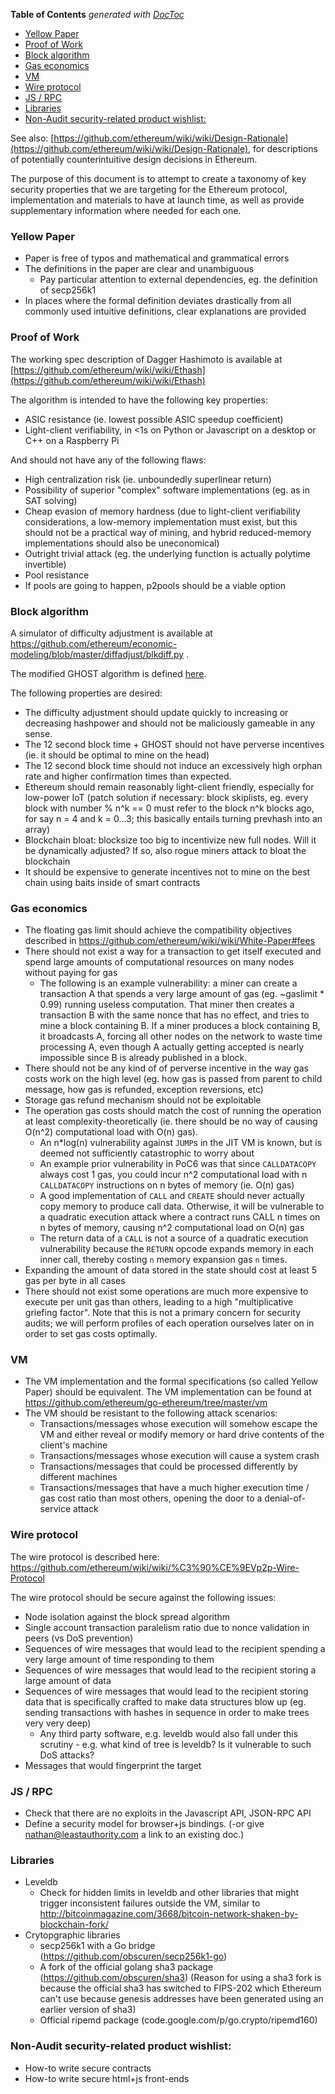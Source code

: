 <!-- START doctoc generated TOC please keep comment here to allow auto update -->
<!-- DON'T EDIT THIS SECTION, INSTEAD RE-RUN doctoc TO UPDATE -->
**Table of Contents**  *generated with [DocToc](https://github.com/thlorenz/doctoc)*

- [Yellow Paper](#yellow-paper)
- [Proof of Work](#proof-of-work)
- [Block algorithm](#block-algorithm)
- [Gas economics](#gas-economics)
- [VM](#vm)
- [Wire protocol](#wire-protocol)
- [JS / RPC](#js--rpc)
- [Libraries](#libraries)
- [Non-Audit security-related product wishlist:](#non-audit-security-related-product-wishlist)

<!-- END doctoc generated TOC please keep comment here to allow auto update -->

See also: [https://github.com/ethereum/wiki/wiki/Design-Rationale](https://github.com/ethereum/wiki/wiki/Design-Rationale), for descriptions of potentially counterintuitive design decisions in Ethereum.

The purpose of this document is to attempt to create a taxonomy of key security properties that we are targeting for the Ethereum protocol, implementation and materials to have at launch time, as well as provide supplementary information where needed for each one.

### Yellow Paper

* Paper is free of typos and mathematical and grammatical errors
* The definitions in the paper are clear and unambiguous
  * Pay particular attention to external dependencies, eg. the definition of secp256k1
* In places where the formal definition deviates drastically from all commonly used intuitive definitions, clear explanations are provided

### Proof of Work

The working spec description of Dagger Hashimoto is available at  [https://github.com/ethereum/wiki/wiki/Ethash](https://github.com/ethereum/wiki/wiki/Ethash)

The algorithm is intended to have the following key properties:

* ASIC resistance (ie. lowest possible ASIC speedup coefficient)
* Light-client verifiability, in <1s on Python or Javascript on a desktop or C++ on a Raspberry Pi

And should not have any of the following flaws:

* High centralization risk (ie. unboundedly superlinear return)
* Possibility of superior "complex" software implementations (eg. as in SAT solving)
* Cheap evasion of memory hardness (due to light-client verifiability considerations, a low-memory implementation must exist, but this should not be a practical way of mining, and hybrid reduced-memory implementations should also be uneconomical)
* Outright trivial attack (eg. the underlying function is actually polytime invertible)
* Pool resistance
* If pools are going to happen, p2pools should be a viable option

### Block algorithm

A simulator of difficulty adjustment is available at https://github.com/ethereum/economic-modeling/blob/master/diffadjust/blkdiff.py .

The modified GHOST algorithm is defined [here](https://github.com/ethereum/wiki/wiki/White-Paper#modified-ghost-implementation).

The following properties are desired:

* The difficulty adjustment should update quickly to increasing or decreasing hashpower and should not be maliciously gameable in any sense.
* The 12 second block time + GHOST should not have perverse incentives (ie. it should be optimal to mine on the head)
* The 12 second block time should not induce an excessively high orphan rate and higher confirmation times than expected.
* Ethereum should remain reasonably light-client friendly, especially for low-power IoT (patch solution if necessary: block skiplists, eg. every block with number % n^k == 0 must refer to the block n^k blocks ago, for say n = 4 and k = 0...3; this basically entails turning prevhash into an array)
* Blockchain bloat: blocksize too big to incentivize new full nodes. Will it be dynamically adjusted? If so,  also rogue miners attack to bloat the blockchain
* It should be expensive to generate incentives not to mine on the best chain using baits inside of smart contracts

### Gas economics

* The floating gas limit should achieve the compatibility objectives described in https://github.com/ethereum/wiki/wiki/White-Paper#fees
* There should not exist a way for a transaction to get itself executed and spend large amounts of computational resources on many nodes without paying for gas
    * The following is an example vulnerability: a miner can create a transaction A that spends a very large amount of gas (eg. ~gaslimit * 0.99) running useless computation. That miner then creates a transaction B with the same nonce that has no effect, and tries to mine a block containing B. If a miner produces a block containing B, it broadcasts A, forcing all other nodes on the network to waste time processing A, even though A actually getting accepted is nearly impossible since B is already published in a block.
* There should not be any kind of of perverse incentive in the way gas costs work on the high level (eg. how gas is passed from parent to child message, how gas is refunded, exception reversions, etc)
* Storage gas refund mechanism should not be exploitable
* The operation gas costs should match the cost of running the operation at least complexity-theoretically (ie. there should be no way of causing O(n^2) computational load with O(n) gas).
    * An n*log(n) vulnerability against `JUMP`s in the JIT VM is known, but is deemed not sufficiently catastrophic to worry about
    * An example prior vulnerability in PoC6 was that since `CALLDATACOPY` always cost 1 gas, you could incur n^2 computational load with n `CALLDATACOPY` instructions on n bytes of memory (ie. O(n) gas)
    * A good implementation of `CALL` and `CREATE` should never actually copy memory to produce call data. Otherwise, it will be vulnerable to a quadratic execution attack where a contract runs CALL n times on n bytes of memory, causing n^2 computational load on O(n) gas
    * The return data of a `CALL` is not a source of a quadratic execution vulnerability because the `RETURN` opcode expands memory in each inner call, thereby costing `n` memory expansion gas `n` times.
* Expanding the amount of data stored in the state should cost at least 5 gas per byte in all cases
* There should not exist some operations are much more expensive to execute per unit gas than others, leading to a high "multiplicative griefing factor". Note that this is not a primary concern for security audits; we will perform profiles of each operation ourselves later on in order to set gas costs optimally.

### VM

* The VM implementation and the formal specifications (so called Yellow Paper) should be equivalent. The VM implementation can be found at https://github.com/ethereum/go-ethereum/tree/master/vm
* The VM should be resistant to the following attack scenarios:
  * Transactions/messages whose execution will somehow escape the VM and either reveal or modify memory or hard drive contents of the client's machine
  * Transactions/messages whose execution will cause a system crash
  * Transactions/messages that could be processed differently by different machines
  * Transactions/messages that have a much higher execution time / gas cost ratio than most others, opening the door to a denial-of-service attack

### Wire protocol 

The wire protocol is described here: https://github.com/ethereum/wiki/wiki/%C3%90%CE%9EVp2p-Wire-Protocol

The wire protocol should be secure against the following issues:

* Node isolation against the block spread algorithm
* Single account transaction paralelism ratio due to nonce validation in peers (vs DoS prevention)
* Sequences of wire messages that would lead to the recipient spending a very large amount of time responding to them
* Sequences of wire messages that would lead to the recipient storing a large amount of data
* Sequences of wire messages that would lead to the recipient storing data that is specifically crafted to make data structures blow up (eg. sending transactions with hashes in sequence in order to make trees very very deep)
  * Any third party software, e.g. leveldb would also fall under this scrutiny - e.g. what kind of tree is leveldb? Is it vulnerable to such DoS attacks?
* Messages that would fingerprint the target

### JS / RPC

* Check that there are no exploits in the Javascript API, JSON-RPC API 
* Define a security model for browser+js bindings. (-or give nathan@leastauthority.com a link to an existing doc.)

### Libraries

* Leveldb
  * Check for hidden limits in leveldb and other libraries that might trigger inconsistent failures outside the VM, similar to http://bitcoinmagazine.com/3668/bitcoin-network-shaken-by-blockchain-fork/
* Crytopgraphic libraries
  * secp256k1 with a Go bridge (https://github.com/obscuren/secp256k1-go)
  * A fork of the official golang sha3 package (https://github.com/obscuren/sha3) (Reason for using a sha3 fork is because the official sha3 has switched to FIPS-202 which Ethereum can't use because genesis addresses have been generated using an earlier version of sha3)
  * Official ripemd package (code.google.com/p/go.crypto/ripemd160)

### Non-Audit security-related product wishlist:

* How-to write secure contracts
* How-to write secure html+js front-ends
